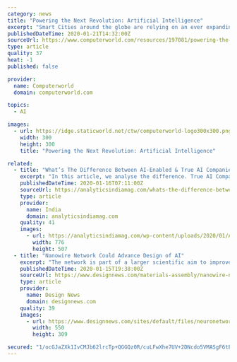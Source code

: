 ```yaml
---
category: news
title: "Powering the Next Revolution: Artificial Intelligence"
excerpt: "Smart Cities around the globe are relying on an ever expanding deployment of IoT devices coupled with forthcoming 5G wireless infrastructure and edge computing to bring new levels of management, coordination, service and information to their citizenry. The complexity of the systems used to bring IoT, 5G, and edge computing together will be ..."
publishedDateTime: 2020-01-21T14:32:00Z
sourceUrl: https://www.computerworld.com/resources/197081/powering-the-next-revolution-artificial-intelligence
type: article
quality: 37
heat: -1
published: false

provider:
  name: Computerworld
  domain: computerworld.com

topics:
  - AI

images:
  - url: https://idge.staticworld.net/ctw/computerworld-logo300x300.png
    width: 300
    height: 300
    title: "Powering the Next Revolution: Artificial Intelligence"

related:
  - title: "What’s The Difference Between AI-Enabled & True AI Companies?"
    excerpt: "In this article, we analyse the difference. True AI Companies Are Leading Research And Driving Innovation True AI companies integrate artificial intelligence innovation to improve their offerings in services ranging from like natural language processing, chatbot development, recommendation engines, algorithms, hardware infrastructure and much more."
    publishedDateTime: 2020-01-16T07:11:00Z
    sourceUrl: https://analyticsindiamag.com/whats-the-difference-between-true-ai-ai-enabled-companies/
    type: article
    provider:
      name: India
      domain: analyticsindiamag.com
    quality: 41
    images:
      - url: https://analyticsindiamag.com/wp-content/uploads/2020/01/AI-Companies.png
        width: 776
        height: 507
  - title: "Nanowire Network Could Advance Design of AI"
    excerpt: "The network is part of a larger scientific aim to improve artificial intelligence through what’s called neuromorphic computing ... citing some recent developments in the areas such as the development of neural chips such as the Intel’s Nervana and IBM’s True North Chip. “These challenges are based on emulating biological signals ..."
    publishedDateTime: 2020-01-15T19:38:00Z
    sourceUrl: https://www.designnews.com/materials-assembly/nanowire-network-could-advance-design-ai/28352047362190
    type: article
    provider:
      name: Design News
      domain: designnews.com
    quality: 39
    images:
      - url: https://www.designnews.com/sites/default/files/neuronetwork.jpg
        width: 550
        height: 309

secured: "1/ocGJaZXk1IvCMJb62lrcTp+QGGQz0R/cuLFwXhe7UV+2DNcdo5VMASgF6tEd1oiDmix21Etux0hjr0iU45RYR9f6mCpNbUemNAViDh5tlanpKpTltbrXbLyQvK5NAGSRwqNeuQZ3hd7LMauRM7AwRnoeu3dsP7DNcYMtin0KzAEsfyWAMqGsbGD1ty94tTfHyPZx0uvIheu2yZtDkaxxD91IIbiuP+HYXgDZXhFrKz+8kD5L6EHqf9S8k1QHXJcxR8GzFpwnBUmY41pDzFMckJEHBqR+9NiO6Xe0nLbAuEupB1eyIUJoGGCJjynU603QDMymw9Qvu3COVq2eh4glYzdims0COq82l89sjWHojcrE4HqacABbnJ+ly2mjVKA5j7jrPzf7kXrKKzfDd5F3IQkaoinA+aMrCPs1pAtVpyk2EaGhN1bxATrBaOb/9rTrGIlDZfGXp/afWS/JCJLg==;rjn4tPtCHsXkm3+HMCy2pQ=="
---
```


